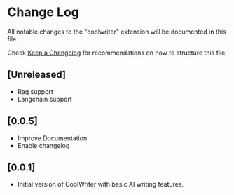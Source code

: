 # Change Log

All notable changes to the "coolwriter" extension will be documented in this file.

Check [Keep a Changelog](http://keepachangelog.com/) for recommendations on how to structure this file.

## [Unreleased]

- Rag support
- Langchain support

## [0.0.5]

- Improve Documentation
- Enable changelog

## [0.0.1]

- Initial version of CoolWriter with basic AI writing features. 


